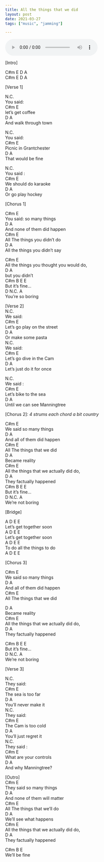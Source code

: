 ```yaml
---
title: All the things that we did
layout: post
date: 2021-03-27
tags: ["music", "jamming"]

---
```


<audio controls>
  <source src="/assets/recs/allthethingsthatwedid.mp3" type="audio/mpeg">
Your browser does not support the audio element.
</audio>

[Intro]  

C#m E D A  
C#m E D A  

[Verse 1]  

N.C.  
You said:  
C#m             E  
      let’s get coffee  
    D              A  
And walk through town  

N.C.  
You said:  
C#m               E  
     Picnic in Grantchester  
D              A  
That would be fine  

N.C.  
You said :  
C#m                   E  
     We should do karaoke  
D               A   
   Or go play hockey  

[Chorus 1]  

C#m                   E  
   You said: so many things  
 D                  A  
   And none of them did happen  
C#m                    E  
   All The things you didn’t do  
 D                     A  
   All the things you didn’t say  

C#m                     E  
   All the things you thought you would do,   
 D         A  
   but you didn’t   
C#m B    E E     
But it’s fine…     
D       N.C.  A  
  You’re so boring   

[Verse 2]  
N.C.  
We said:  
C#m                         E  
    Let’s go play on the street  
D                 A  
    Or make some pasta  
N.C.  
We said:  
C#m                         E  
      Let’s go dive in the Cam  
D                           A  
      Let’s just do it for once  

N.C.   
We said :  
C#m                   E  
   Let’s bike to the sea  
D                  A  
Until we can see Manningtree  

[Chorus 2]:
*4 strums each chord a bit country*

C#m                   E   
    We said so many things  
     D              A  
And all of them did happen  
C#m                       E  
   All The things that we did  
D           A  
   Became reality  
C#m                        E  
    All the things that we actually did do,   
D               A  
They factually happened   
C#m B    E E     
But it’s fine…     
D      N.C.  A  
  We’re not boring   


[Bridge]  

A         D          E E  
Let’s get together soon  
A         D          E E  
Let’s get together soon  
   A          D         E E  
To do all the things to do  
   A          D         E E  


[Chorus 3]  

C#m                  E  
   We said so many things  
    D               A  
And all of them did happen  
C#m                        E  
   All The things that we did  

  D           A  
    Became reality  
C#m                        E  
    All the things that we actually did do,   
D                   A  
    They factually happened   

C#m B    E E     
But it’s fine…     
D      N.C.  A  
  We’re not boring   


[Verse 3]  

N.C.  
They said:  
C#m                 E  
     The sea is too far  
D                     A  
     You’ll never make it  
N.C.  
They said:  
C#m               E  
   The Cam is too cold  
D                   A  
   You’ll just regret it  
N.C.  
They said :  
C#m                    E  
    What are your controls  
 D               A  
    And why Manningtree?  

[Outro]  
C#m                    E  
   They said so many things  
    D                  A  
And none of them will matter   
C#m                           E  
    All The things that we’ll do  
D                   A  
    We’ll see what happens  
C#m                          E  
    All the things that we actually did do,   
 D                  A  
    They factually happened   


C#m   B    E     
We’ll be fine  
